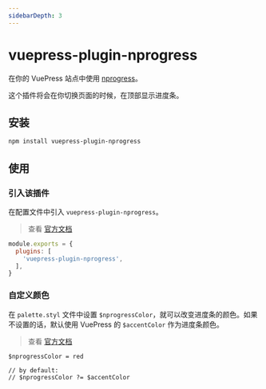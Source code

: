 ```yaml
---
sidebarDepth: 3
---
```


# vuepress-plugin-nprogress <GitHubLink repo="vuepress/vuepress-plugin-nprogress"/>

在你的 VuePress 站点中使用 [nprogress](https://github.com/rstacruz/nprogress)。

这个插件将会在你切换页面的时候，在顶部显示进度条。

## 安装

```sh
npm install vuepress-plugin-nprogress
```

## 使用

### 引入该插件

在配置文件中引入 `vuepress-plugin-nprogress`。

> 查看 [官方文档](https://v1.vuepress.vuejs.org/zh/plugin/using-a-plugin.html)

```js
module.exports = {
  plugins: [
    'vuepress-plugin-nprogress',
  ],
}
```

### 自定义颜色

在 `palette.styl` 文件中设置 `$nprogressColor`，就可以改变进度条的颜色。如果不设置的话，默认使用 VuePress 的 `$accentColor` 作为进度条颜色。

> 查看 [官方文档](https://v1.vuepress.vuejs.org/zh/config/#palette-styl)

```stylus
$nprogressColor = red

// by default:
// $nprogressColor ?= $accentColor
```
